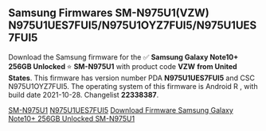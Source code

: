 <h2>Samsung Firmwares SM-N975U1(VZW) N975U1UES7FUI5/N975U1OYZ7FUI5/N975U1UES7FUI5</h2>
Download the Samsung firmware for the ✅ <strong>Samsung Galaxy Note10+ 256GB Unlocked </strong> ⭐ <strong>SM-N975U1</strong> with product code <strong>VZW</strong> <strong> from United States</strong>. This firmware has version number PDA <strong>N975U1UES7FUI5</strong> and CSC N975U1OYZ7FUI5. The operating system of this firmware is Android R , with build date 2021-10-28. Changelist <strong>22338387</strong>.


[SM-N975U1](https://samfirm.shop/samsung/model/SM-N975U1)
[N975U1UES7FUI5](https://samfirm.shop/samsung/pda/N975U1UES7FUI5)
[Download Firmware Samsung Galaxy Note10+ 256GB Unlocked SM-N975U1](https://samfirm.shop/samsung/firmware/469175)
